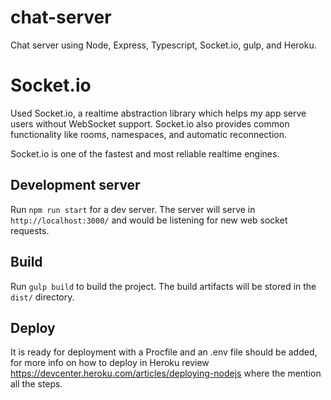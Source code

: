 # chat-server
Chat server using Node, Express, Typescript, Socket.io, gulp, and Heroku.

# Socket.io

Used Socket.io, a realtime abstraction library which helps my app serve users without WebSocket support. Socket.io also provides common functionality like rooms, namespaces, and automatic reconnection. 

Socket.io is one of the fastest and most reliable realtime engines.

## Development server

Run `npm run start` for a dev server. The server will serve in `http://localhost:3000/` and would be listening for new web socket requests. 

## Build

Run `gulp build` to build the project. The build artifacts will be stored in the `dist/` directory.

## Deploy

It is ready for deployment with a Procfile and an .env file should be added, for more info on how to deploy in Heroku review https://devcenter.heroku.com/articles/deploying-nodejs where the mention all the steps.

